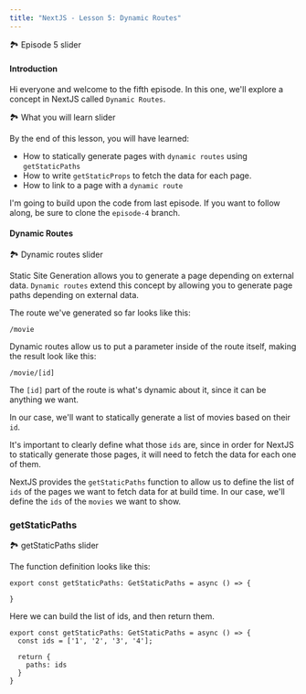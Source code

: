 ```yaml
---
title: "NextJS - Lesson 5: Dynamic Routes"
---
```

🏞️ Episode 5 slider

#### Introduction
Hi everyone and welcome to the fifth episode. In this one, we'll explore a concept in NextJS called `Dynamic Routes`.

🏞️ What you will learn slider

By the end of this lesson, you will have learned:
- How to statically generate pages with `dynamic routes` using `getStaticPaths`
- How to write `getStaticProps` to fetch the data for each page.
- How to link to a page with a `dynamic route`

I'm going to build upon the code from last episode. If you want to follow along, be sure to clone the `episode-4` branch.

#### Dynamic Routes
🏞️ Dynamic routes slider

Static Site Generation allows you to generate a page depending on external data. `Dynamic routes` extend this concept by allowing you to generate page paths depending on external data.

The route we've generated so far looks like this:

```tsx
/movie
```

Dynamic routes allow us to put a parameter inside of the route itself, making the result look like this:

```tsx
/movie/[id]
```

The `[id]` part of the route is what's dynamic about it, since it can be anything we want. 

In our case, we'll want to statically generate a list of movies based on their `id`. 

It's important to clearly define what those `ids` are, since in order for NextJS to statically generate those pages, it will need to fetch the data for each one of them.

NextJS provides the `getStaticPaths` function to allow us to define the list of `ids` of the pages we want to fetch data for at build time. In our case, we'll define the `ids` of the `movies` we want to show.

### getStaticPaths
🏞️ getStaticPaths slider

The function definition looks like this:

```tsx
export const getStaticPaths: GetStaticPaths = async () => {

}
```

Here we can build the list of ids, and then return them.

```tsx
export const getStaticPaths: GetStaticPaths = async () => {
  const ids = ['1', '2', '3', '4'];

  return {
    paths: ids
  }
}
```
